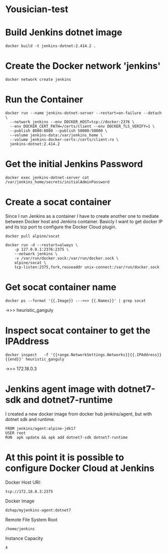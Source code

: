 # Yousician-test
# Build Jenkins dotnet image
```
docker build -t jenkins-dotnet:2.414.2 .
```
# Create the Docker network 'jenkins'
```
docker network create jenkins
```
# Run the Container
```
docker run --name jenkins-dotnet-server --restart=on-failure --detach \
  --network jenkins --env DOCKER_HOST=tcp://docker:2376 \
  --env DOCKER_CERT_PATH=/certs/client --env DOCKER_TLS_VERIFY=1 \
  --publish 8080:8080 --publish 50000:50000 \
  --volume jenkins-data:/var/jenkins_home \
  --volume jenkins-docker-certs:/certs/client:ro \
  jenkins-dotnet:2.414.2
```
# Get the initial Jenkins Password
```
docker exec jenkins-dotnet-server cat /var/jenkins_home/secrets/initialAdminPassword
```
# Create a socat container
Since I run Jenkins as a container I have to create another one to mediate between Docker host and Jenkins container. Basicly I want to get docker IP and its tcp port to configure the Docker Cloud plugin.
```
docker pull alpine/socat
```
```
docker run -d --restart=always \
    -p 127.0.0.1:2376:2375 \
    --network jenkins \
    -v /var/run/docker.sock:/var/run/docker.sock \
    alpine/socat \
    tcp-listen:2375,fork,reuseaddr unix-connect:/var/run/docker.sock
```
# Get socat container name
```
docker ps --format '{{.Image}} --->>> {{.Names}}' | grep socat
```
->>> heuristic_ganguly
# Inspect socat container to get the IPAddress
```
docker inspect   -f '{{range.NetworkSettings.Networks}}{{.IPAddress}}{{end}}' heuristic_ganguly
```
->>> 172.18.0.3
# Jenkins agent image with dotnet7-sdk and dotnet7-runtime
I created a new docker image from docker hub jenkins/agent, but with dotnet sdk and runtime.
```
FROM jenkins/agent:alpine-jdk17
USER root
RUN  apk update && apk add dotnet7-sdk dotnet7-runtime
```
# At this point it is possible to configure Docker Cloud at Jenkins
Docker Host URI:
```
tcp://172.18.0.3:2375
```
Docker Image
```
dzhap/myjenkins-agent:dotnet7
```
Remote File System Root
```
/home/jenkins
```
Instance Capacity
```
4
```

